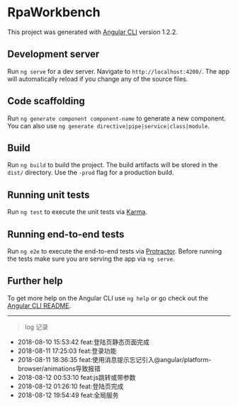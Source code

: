# RpaWorkbench

This project was generated with [Angular CLI](https://github.com/angular/angular-cli) version 1.2.2.

## Development server

Run `ng serve` for a dev server. Navigate to `http://localhost:4200/`. The app will automatically reload if you change any of the source files.

## Code scaffolding

Run `ng generate component component-name` to generate a new component. You can also use `ng generate directive|pipe|service|class|module`.

## Build

Run `ng build` to build the project. The build artifacts will be stored in the `dist/` directory. Use the `-prod` flag for a production build.

## Running unit tests

Run `ng test` to execute the unit tests via [Karma](https://karma-runner.github.io).

## Running end-to-end tests

Run `ng e2e` to execute the end-to-end tests via [Protractor](http://www.protractortest.org/).
Before running the tests make sure you are serving the app via `ng serve`.

## Further help

To get more help on the Angular CLI use `ng help` or go check out the [Angular CLI README](https://github.com/angular/angular-cli/blob/master/README.md).

****

> log 记录

* 2018-08-10 15:53:42 feat:登陆页静态页面完成* 2018-08-11 17:25:03 feat:登录功能* 2018-08-11 18:36:35 feat:使用消息提示忘记引入@angular/platform-browser/animations导致报错* 2018-08-12 00:53:10 feat:js跳转或带参数* 2018-08-12 01:26:10 feat:登陆页完成* 2018-08-12 19:54:49 feat:全局服务